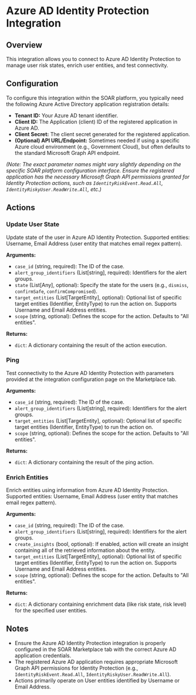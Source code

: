 # Azure AD Identity Protection Integration

## Overview

This integration allows you to connect to Azure AD Identity Protection to manage user risk states, enrich user entities, and test connectivity.

## Configuration

To configure this integration within the SOAR platform, you typically need the following Azure Active Directory application registration details:

*   **Tenant ID:** Your Azure AD tenant identifier.
*   **Client ID:** The Application (client) ID of the registered application in Azure AD.
*   **Client Secret:** The client secret generated for the registered application.
*   **(Optional) API URL/Endpoint:** Sometimes needed if using a specific Azure cloud environment (e.g., Government Cloud), but often defaults to the standard Microsoft Graph API endpoint.

*(Note: The exact parameter names might vary slightly depending on the specific SOAR platform configuration interface. Ensure the registered application has the necessary Microsoft Graph API permissions granted for Identity Protection actions, such as `IdentityRiskEvent.Read.All`, `IdentityRiskyUser.ReadWrite.All`, etc.)*

## Actions

### Update User State

Update state of the user in Azure AD Identity Protection. Supported entities: Username, Email Address (user entity that matches email regex pattern).

**Arguments:**

*   `case_id` (string, required): The ID of the case.
*   `alert_group_identifiers` (List[string], required): Identifiers for the alert groups.
*   `state` (List[Any], optional): Specify the state for the users (e.g., `dismiss`, `confirmSafe`, `confirmCompromised`).
*   `target_entities` (List[TargetEntity], optional): Optional list of specific target entities (Identifier, EntityType) to run the action on. Supports Username and Email Address entities.
*   `scope` (string, optional): Defines the scope for the action. Defaults to "All entities".

**Returns:**

*   `dict`: A dictionary containing the result of the action execution.

### Ping

Test connectivity to the Azure AD Identity Protection with parameters provided at the integration configuration page on the Marketplace tab.

**Arguments:**

*   `case_id` (string, required): The ID of the case.
*   `alert_group_identifiers` (List[string], required): Identifiers for the alert groups.
*   `target_entities` (List[TargetEntity], optional): Optional list of specific target entities (Identifier, EntityType) to run the action on.
*   `scope` (string, optional): Defines the scope for the action. Defaults to "All entities".

**Returns:**

*   `dict`: A dictionary containing the result of the ping action.

### Enrich Entities

Enrich entities using information from Azure AD Identity Protection. Supported entities: Username, Email Address (user entity that matches email regex pattern).

**Arguments:**

*   `case_id` (string, required): The ID of the case.
*   `alert_group_identifiers` (List[string], required): Identifiers for the alert groups.
*   `create_insights` (bool, optional): If enabled, action will create an insight containing all of the retrieved information about the entity.
*   `target_entities` (List[TargetEntity], optional): Optional list of specific target entities (Identifier, EntityType) to run the action on. Supports Username and Email Address entities.
*   `scope` (string, optional): Defines the scope for the action. Defaults to "All entities".

**Returns:**

*   `dict`: A dictionary containing enrichment data (like risk state, risk level) for the specified user entities.

## Notes

*   Ensure the Azure AD Identity Protection integration is properly configured in the SOAR Marketplace tab with the correct Azure AD application credentials.
*   The registered Azure AD application requires appropriate Microsoft Graph API permissions for Identity Protection (e.g., `IdentityRiskEvent.Read.All`, `IdentityRiskyUser.ReadWrite.All`).
*   Actions primarily operate on User entities identified by Username or Email Address.
